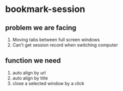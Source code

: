 # bookmark-session

## problem we are facing

1. Moving tabs between full screen windows
2. Can't get session record when switching computer

## function we need

1. auto align by url
2. auto align by title
3. close a selected window by a click
